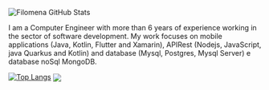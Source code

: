 ![Filomena GitHub Stats](https://github-readme-stats.vercel.app/api?username=FilomenaDev&show_icons=true&bg_color=DEG,COLOR1,COLOR2,COLOR3...COLOR10)

I am a Computer Engineer with more than 6
years of experience working in the sector
of software development. My
work focuses on mobile applications (Java, Kotlin, Flutter and Xamarin), APIRest (Nodejs, JavaScript, java Quarkus and Kotlin) and database (Mysql, Postgres, Mysql Server) e database noSql MongoDB.

[![Top Langs](https://github-readme-stats.vercel.app/api/top-langs/?username=FilomenaDev&layout=compact)](https://github.com/FilomenaDev/github-readme-stats)
<a href="https://github.com/FilomenaDev/SmartStock">
  <img align="center" src="https://github-readme-stats.vercel.app/api/pin/?username=FilomenaDev&repo=SmartStock" />
</a>





<!--
**FilomenaDev/FilomenaDev** is a ✨ _special_ ✨ repository because its `README.md` (this file) appears on your GitHub profile.

Here are some ideas to get you started:

- 🔭 I’m currently working on ...
- 🌱 I’m currently learning ...
- 👯 I’m looking to collaborate on ...
- 🤔 I’m looking for help with ...
- 💬 Ask me about ...
- 📫 How to reach me: ...
- 😄 Pronouns: ...
- ⚡ Fun fact: ...
-->
